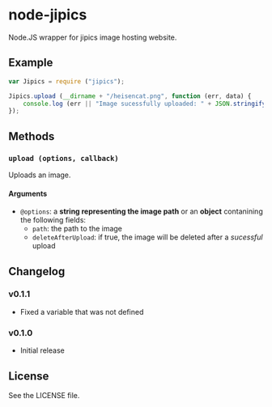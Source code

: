 node-jipics
===========

Node.JS wrapper for jipics image hosting website.

## Example

```js
var Jipics = require ("jipics");

Jipics.upload (__dirname + "/heisencat.png", function (err, data) {
    console.log (err || "Image sucessfully uploaded: " + JSON.stringify(data, null, 4));
});
```

## Methods

### `upload (options, callback)`
Uploads an image.

#### Arguments
  - `@options`: a **string representing the image path** or an **object** contanining the following fields:
    - `path`: the path to the image
    - `deleteAfterUpload`: if true, the image will be deleted after a *sucessful* upload

## Changelog

### v0.1.1
 - Fixed a variable that was not defined

### v0.1.0
 - Initial release

## License
See the LICENSE file.
